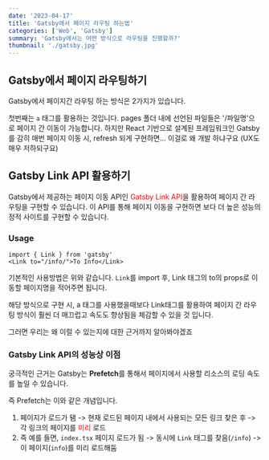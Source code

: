 ```yaml
---
date: '2023-04-17'
title: 'Gatsby에서 페이지 라우팅 하는법'
categories: ['Web', 'Gatsby']
summary: 'Gatsby에서는 어떤 방식으로 라우팅을 진행할까?'
thumbnail: './gatsby.jpg'
---
```


## Gatsby에서 페이지 라우팅하기 

Gatsby에서 페이지간 라우팅 하는 방식은 2가지가 있습니다. 

첫번째는 `a` 태그를 활용하는 것입니다. pages 폴더 내에 선언된 파일들은 '/파일명'으로 페이지 간 이동이 가능합니다. 
하지만 React 기반으로 설계된 프레임워크인 Gatsby를 감히 매번 페이지 이동 시, refresh 되게 구현하면... 이걸로 왜 개발 하냐구요 (UX도 매우 저하되구요) 


## Gatsby Link API 활용하기 

Gatsby에서 제공하는 페이지 이동 API인  <span style="color:red">Gatsby Link API</span>을 활용하여 페이지 간 라우팅을 구현할 수 있습니다. 이 API를 통해 페이지 이동을 구현하면 보다 더 높은 성능의 정적 사이트를 구현할 수 있습니다.

### Usage
```tsx
import { Link } from 'gatsby'
<Link to="/info/">To Info</Link>
```
기본적인 사용방법은 위와 같습니다. `Link`를 import 후, Link 태그의 to의 props로 이동할 페이지명을 적어주면 됩니다. 

해당 방식으로 구현 시, a 태그를 사용했을때보다 Link태그를 활용하여 페이지 간 라우팅 방식이 훨씬 더 매끄럽고 속도도 향상됨을 체감할 수 있을 것 입니다. 

그러면 우리는 왜 이럴 수 있는지에 대한 근거까지 알아봐야겠죠

### Gatsby Link API의 성능상 이점
궁극적인 근거는 Gatsby는 **Prefetch**를 통해서 페이지에서 사용할 리소스의 로딩 속도를 높일 수 있습니다. 

즉 Prefetch는 이와 같은 개념입니다. 

1. 페이지가 로드가 됌 -> 현재 로드된 페이지 내에서 사용되는 모든 링크 찾은 후 -> 각 링크의 페이지를 <span style="color:red">미리</span> 로드 
2. 즉 예를 들면, `index.tsx` 페이지 로드가 됨 -> 동시에 `Link` 태그를 찾음(`/info`) -> 이 페이지(`info`)를 미리 로드해둠 

